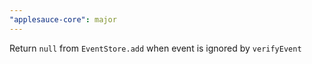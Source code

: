 ```yaml
---
"applesauce-core": major
---
```


Return `null` from `EventStore.add` when event is ignored by `verifyEvent`
